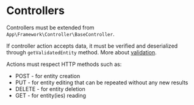 # Controllers

Controllers must be extended from `App\Framework\Controller\BaseController`.

If controller action accepts data, it must be verified and deserialized through `getValidatedEntity` method. More about [validation](validation.md).

Actions must respect HTTP methods such as:

* POST - for entity creation
* PUT - for entity editing that can be repeated without any new results
* DELETE - for entity deletion
* GET - for entity(ies) reading
